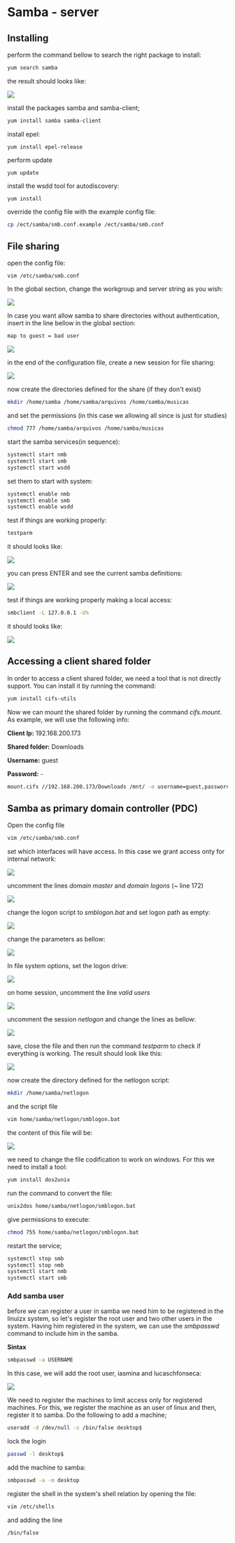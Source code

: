 # Samba - server

## Installing

perform the command bellow to search the right package to install:

````bash
yum search samba	
````

the result should looks like:

![](https://github.com/lucaschf/Internet-Service-Management-and-Configuration/blob/main/images/server/samba-search-result.png)

install the packages samba and samba-client;

````bash
yum install samba samba-client	
````

install epel:

````
yum install epel-release
````

perform update

````
yum update
````

install the wsdd tool for autodiscovery:

````
yum install 
````

override the config file with the example config file:

````bash
cp /ect/samba/smb.conf.example /ect/samba/smb.conf
````

## File sharing

open the config file:

````
vim /etc/samba/smb.conf
````

In the global section, change the workgroup and server string as you wish:

![](https://github.com/lucaschf/Internet-Service-Management-and-Configuration/blob/main/images/server/samba-workgroup-&-server-string.png)

In case you want allow samba to share directories without authentication, insert in the line bellow in the global section:

````bash
map to guest = bad user
````

![](https://github.com/lucaschf/Internet-Service-Management-and-Configuration/blob/main/images/server/samba-allow-dir-sharing-without-auth.png)

in the end of the configuration file, create a new session for file sharing:

![](https://github.com/lucaschf/Internet-Service-Management-and-Configuration/blob/main/images/server/samba-directories-sharing.png)

now create the directories defined for the share (if they don't exist)

````bash
mkdir /home/samba /home/samba/arquivos /home/samba/musicas 
````

and set the permissions (in this case we allowing all since is just for studies)

````bash
chmod 777 /home/samba/arquivos /home/samba/musicas 
````

start the samba services(in sequence):

````bash
systemctl start nmb
systemctl start smb
systemctl start wsdd
````

set them to start with system:

````bash
systemctl enable nmb
systemctl enable smb
systemctl enable wsdd
````

test if things are working properly:

````bash
testparm
````

it should looks like:

![](https://github.com/lucaschf/Internet-Service-Management-and-Configuration/blob/main/images/server/samba-file-share-testparm.png)

you can press ENTER and see the current samba definitions:

![](https://github.com/lucaschf/Internet-Service-Management-and-Configuration/blob/main/images/server/samba-first-definitions.png)

test if things are working properly making a local access:

````bash
smbclient -L 127.0.0.1 -U%
````

it should looks like: 

![](https://github.com/lucaschf/Internet-Service-Management-and-Configuration/blob/main/images/server/samba-local-test.png)

## Accessing a client shared folder 

In order to access a client shared folder, we need a tool that is not directly support. You can install it by running the command:

````bash
yum install cifs-utils
````

Now we can mount the shared folder by running the command *cifs.mount*. As example, we will use the following info:

**Client Ip:** 192.168.200.173

**Shared folder:** Downloads

**Username:** guest

**Password:** -

````bash
mount.cifs //192.168.200.173/Downloads /mnt/ -o username=guest,password= 
````

## Samba as primary domain controller (PDC)

Open the config file 

````bash
vim /etc/samba/smb.conf	
````

set which interfaces will have access. In this case we grant access onty for internal network:

 ![](https://github.com/lucaschf/Internet-Service-Management-and-Configuration/blob/main/images/server/samba-network-interfaces.png)

uncomment the lines *domain master* and *domain logons* (~ line 172)

 ![](https://github.com/lucaschf/Internet-Service-Management-and-Configuration/blob/main/images/server/samba-domain-master-domain-logon.png)

change the logon script to *smblogon.bat* and set logon path as empty:

 ![](https://github.com/lucaschf/Internet-Service-Management-and-Configuration/blob/main/images/server/samba-logon-script-and-path.png)

change the parameters as bellow:

![](https://github.com/lucaschf/Internet-Service-Management-and-Configuration/blob/main/images/server/samba-local-master.png)

In file system options, set the logon drive:

![](https://github.com/lucaschf/Internet-Service-Management-and-Configuration/blob/main/images/server/samba-logon-drive.png)

on home session, uncomment the line *valid users*

![](https://github.com/lucaschf/Internet-Service-Management-and-Configuration/blob/main/images/server/samba-home-valid-users.png)

uncomment the session *netlogon* and change the lines as bellow:

![](https://github.com/lucaschf/Internet-Service-Management-and-Configuration/blob/main/images/server/samba-net-logon-definitions.png)

save, close the file and then run the command *testparm* to check if everything is working. The result should look like this:

![](https://github.com/lucaschf/Internet-Service-Management-and-Configuration/blob/main/images/server/samba-testparm.png)

now create the directory defined for the netlogon script:

````bash
mkdir /home/samba/netlogon
````

and the script file

````bash
vim home/samba/netlogon/smblogon.bat
````

the content of this file will be:

![](https://github.com/lucaschf/Internet-Service-Management-and-Configuration/blob/main/images/server/samba-smblogon-file-content.png)

we need to change the file codification to work on windows. For this we need to install a tool:

````bash
yum install dos2unix
````

run the command to convert the file:

````bash
unix2dos home/samba/netlogon/smblogon.bat 
````

give permissions to execute:

````bash
chmod 755 home/samba/netlogon/smblogon.bat 
````

restart the service;

````bash
systemctl stop smb
systemctl stop nmb
systemctl start nmb
systemctl start smb
````

### Add samba user

before we can register a user in samba we need him to be registered in the linuizx system, so let's register the root user and two other users in the system. Having him registered in the system, we can use the *smbpasswd* command to include him in the samba.

**Sintax**

````bash
smbpasswd -a USERNAME
````

In this case, we will add the root user, iasmina and lucaschfonseca:

![](https://github.com/lucaschf/Internet-Service-Management-and-Configuration/blob/main/images/server/samba-registering-user.png)

We need to register the machines to limit access only for registered machines. For this, we register the machine as an user of linux and then, register it to samba. Do the following to add a machine;

````bash
useradd -d /dev/null -s /bin/false desktop$
````

lock the login

````bash
passwd -l desktop$
````

add the machine to samba:

````bash
smbpasswd -a -m desktop
````

register the shell in the system's shell relation by opening the file:

````bash
vim /etc/shells
````

and adding the line

````bash
/bin/false
````





